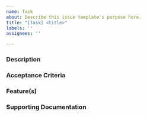 ```yaml
---
name: Task
about: Describe this issue template's purpose here.
title: "[Task] <title>"
labels: ''
assignees: ''

---
```


<!-- Please fill out the REQUIRED segments -->

### Description

<!-- REQUIRED -->
<!-- Please provide a succinct description of the task you are requesting -->
  
### Acceptance Criteria

<!-- Defines what "done" means for this feature request -->
<!-- List success metrics here and how to track them -->

### Feature(s)

<!-- Tag the features or epics this task is connected to -->

### Supporting Documentation

<!-- Any references would be super helpful :v: -->
